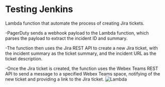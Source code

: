 # Testing Jenkins
Lambda function that automate the process of creating Jira tickets.

-PagerDuty sends a webhook payload to the Lambda function, which parses the payload to extract the incident ID and summary.

-The function then uses the Jira REST API to create a new Jira ticket, with the incident summary as the ticket summary, and the incident URL as the ticket description.

-Once the Jira ticket is created, the function uses the Webex Teams REST API to send a message to a specified Webex Teams space, notifying of the new ticket and providing a link to the Jira ticket.
![Lambda](https://user-images.githubusercontent.com/109483154/224041505-8dd943f3-8e70-49de-aeb4-0af5e446b991.jpeg)
